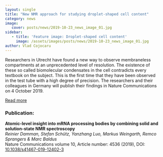 ```yaml
---
layout: single
title: "New NMR approach for studying droplet-shaped cell content"
category: news
image:
   cover: posts/news/2019-10-23_news_image_01.jpg
sidebar:
   - title: 'Feature image: Droplet-shaped cell content'
     image: /assets/images/posts/news/2019-10-23_news_image_01.jpg
author: Vlad Cojocaru
---
```


<!-- ![Post Image](/assets/images/posts/news/2019-10-23_news_image_01.jpg) -->


Researchers in Utrecht have found a new way to observe membraneless compartments at an unprecedented level of resolution. The existence of these so called biomolecular condensates in the cell contradicts every textbook on the subject. This is the first time that they have been observed in the test tube with a high degree of precision. The researchers and their colleagues in Germany will publish their findings in Nature Communications on 4 October 2019.

[Read more](https://www.uu.nl/en/news/new-nmr-approach-for-studying-droplet-shaped-cell-content)

### Publication:

**Atomic-level insight into mRNA processing bodies by combining solid and solution-state NMR spectroscopy**\
*Reinier Damman, Stefan Schütz, Yanzhang Luo, Markus Weingarth, Remco Sprangers & Marc Baldus*\
Nature Communications volume 10, Article number: 4536 (2019), DOI: [10.1038/s41467-019-12402-3](https://www.nature.com/articles/s41467-019-12402-3)

